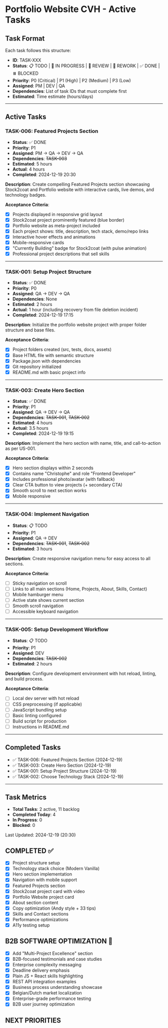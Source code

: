 # Portfolio Website CVH - Active Tasks

## Task Format
Each task follows this structure:
- **ID**: TASK-XXX
- **Status**: 📋 TODO | 🔄 IN PROGRESS | 👀 REVIEW | 🐛 REWORK | ✅ DONE | ⏸️ BLOCKED
- **Priority**: P0 (Critical) | P1 (High) | P2 (Medium) | P3 (Low)
- **Assigned**: PM | DEV | QA
- **Dependencies**: List of task IDs that must complete first
- **Estimated**: Time estimate (hours/days)

---

## Active Tasks

### TASK-006: Featured Projects Section
- **Status**: ✅ DONE
- **Priority**: P1
- **Assigned**: PM → QA → DEV → QA
- **Dependencies**: ~~TASK-003~~
- **Estimated**: 5 hours
- **Actual**: 4 hours
- **Completed**: 2024-12-19 20:30

**Description**: Create compelling Featured Projects section showcasing Stock2coat and Portfolio website with interactive cards, live demos, and technology badges.

**Acceptance Criteria**:
- [x] Projects displayed in responsive grid layout
- [x] Stock2coat project prominently featured (blue border)
- [x] Portfolio website as meta-project included
- [x] Each project shows: title, description, tech stack, demo/repo links
- [x] Interactive hover effects and animations
- [x] Mobile-responsive cards
- [x] "Currently Building" badge for Stock2coat (with pulse animation)
- [x] Professional project descriptions that sell skills

---

### TASK-001: Setup Project Structure
- **Status**: ✅ DONE
- **Priority**: P0
- **Assigned**: QA → DEV → QA
- **Dependencies**: None
- **Estimated**: 2 hours
- **Actual**: 1 hour (including recovery from file deletion incident)
- **Completed**: 2024-12-19 17:15

**Description**: Initialize the portfolio website project with proper folder structure and base files.

**Acceptance Criteria**:
- [x] Project folders created (src, tests, docs, assets)
- [x] Base HTML file with semantic structure
- [x] Package.json with dependencies
- [x] Git repository initialized
- [x] README.md with basic project info

---

### TASK-003: Create Hero Section
- **Status**: ✅ DONE
- **Priority**: P1
- **Assigned**: QA → DEV → QA
- **Dependencies**: ~~TASK-001~~, ~~TASK-002~~
- **Estimated**: 4 hours
- **Actual**: 3.5 hours
- **Completed**: 2024-12-19 19:15

**Description**: Implement the hero section with name, title, and call-to-action as per US-001.

**Acceptance Criteria**:
- [x] Hero section displays within 2 seconds
- [x] Contains name "Christophe" and role "Frontend Developer"  
- [x] Includes professional photo/avatar (with fallback)
- [x] Clear CTA button to view projects (+ secondary CTA)
- [x] Smooth scroll to next section works
- [x] Mobile responsive

---

### TASK-004: Implement Navigation
- **Status**: 📋 TODO
- **Priority**: P1
- **Assigned**: QA → DEV  
- **Dependencies**: ~~TASK-001~~, ~~TASK-002~~
- **Estimated**: 3 hours

**Description**: Create responsive navigation menu for easy access to all sections.

**Acceptance Criteria**:
- [ ] Sticky navigation on scroll
- [ ] Links to all main sections (Home, Projects, About, Skills, Contact)
- [ ] Mobile hamburger menu
- [ ] Active state shows current section
- [ ] Smooth scroll navigation
- [ ] Accessible keyboard navigation

---

### TASK-005: Setup Development Workflow
- **Status**: 📋 TODO
- **Priority**: P1
- **Assigned**: DEV
- **Dependencies**: ~~TASK-002~~
- **Estimated**: 2 hours

**Description**: Configure development environment with hot reload, linting, and build process.

**Acceptance Criteria**:
- [ ] Local dev server with hot reload
- [ ] CSS preprocessing (if applicable)
- [ ] JavaScript bundling setup
- [ ] Basic linting configured
- [ ] Build script for production
- [ ] Instructions in README.md

---

## Completed Tasks

- ✅ TASK-006: Featured Projects Section (2024-12-19)
- ✅ TASK-003: Create Hero Section (2024-12-19)
- ✅ TASK-001: Setup Project Structure (2024-12-19)
- ✅ TASK-002: Choose Technology Stack (2024-12-19)

---

## Task Metrics
- **Total Tasks**: 2 active, 11 backlog
- **Completed Today**: 4
- **In Progress**: 0
- **Blocked**: 0

Last Updated: 2024-12-19 (20:30)

## COMPLETED ✅
- [x] Project structure setup
- [x] Technology stack choice (Modern Vanilla)
- [x] Hero section implementation
- [x] Navigation with mobile support
- [x] Featured Projects section
- [x] Stock2coat project card with video
- [x] Portfolio Website project card
- [x] About section content
- [x] Copy optimization (Andy style + 33 tips)
- [x] Skills and Contact sections
- [x] Performance optimizations
- [x] A11y testing setup

## B2B SOFTWARE OPTIMIZATION 🎯
- [x] Add "Multi-Project Excellence" section
- [x] B2B-focused testimonials and case studies
- [x] Enterprise complexity messaging
- [x] Deadline delivery emphasis
- [x] Plain JS + React skills highlighting
- [x] REST API integration examples
- [x] Business process understanding showcase
- [x] Belgian/Dutch market localization
- [x] Enterprise-grade performance testing
- [x] B2B user journey optimization

## NEXT PRIORITIES 